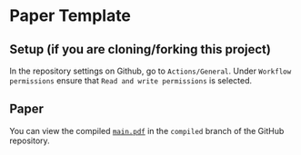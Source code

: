 # Paper Template

## Setup (if you are cloning/forking this project)

In the repository settings on Github, go to `Actions/General`. Under `Workflow permissions` ensure that `Read and write permissions` is selected.

## Paper

You can view the compiled [`main.pdf`](https://github.com/gpleiss/paper_template/blob/compiled/build/main.pdf) in the `compiled` branch of the GitHub repository.
